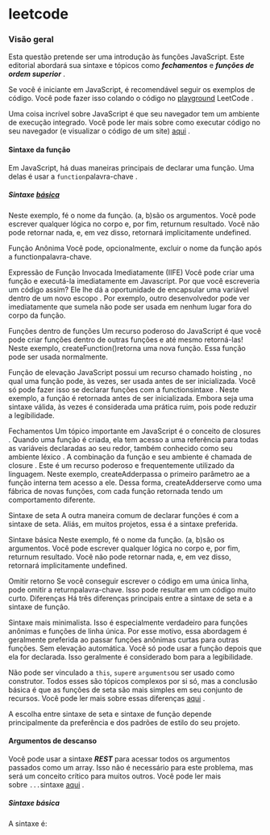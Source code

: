 # leetcode

### Visão geral

Esta questão pretende ser uma introdução às funções JavaScript. Este editorial abordará sua sintaxe e tópicos como _**fechamentos**_ e _**funções de ordem superior**_ .

Se você é iniciante em JavaScript, é recomendável seguir os exemplos de código. Você pode fazer isso colando o código no [playground](https://leetcode.com/playground/) LeetCode .

Uma coisa incrível sobre JavaScript é que seu navegador tem um ambiente de execução integrado. Você pode ler mais sobre como executar código no seu navegador (e visualizar o código de um site) [aqui](https://developer.mozilla.org/en-US/docs/Learn/Common_questions/Tools_and_setup/What_are_browser_developer_tools) .

#### Sintaxe da função

Em JavaScript, há duas maneiras principais de declarar uma função. Uma delas é usar a `function`palavra-chave .

##### Sintaxe [ básica ](https://github.com/GersonESantos/leetcode/tree/main/30dias/01/funcao/basica)
Neste exemplo, fé o nome da função. (a, b)são os argumentos. Você pode escrever qualquer lógica no corpo e, por fim, returnum resultado. Você não pode retornar nada, e, em vez disso, retornará implicitamente undefined.

Função Anônima
Você pode, opcionalmente, excluir o nome da função após a functionpalavra-chave.

Expressão de Função Invocada Imediatamente (IIFE)
Você pode criar uma função e executá-la imediatamente em Javascript.
Por que você escreveria um código assim? Ele lhe dá a oportunidade de encapsular uma variável dentro de um novo escopo . Por exemplo, outro desenvolvedor pode ver imediatamente que sumela não pode ser usada em nenhum lugar fora do corpo da função.

Funções dentro de funções
Um recurso poderoso do JavaScript é que você pode criar funções dentro de outras funções e até mesmo retorná-las!
Neste exemplo, createFunction()retorna uma nova função. Essa função pode ser usada normalmente.

Função de elevação
JavaScript possui um recurso chamado hoisting , no qual uma função pode, às vezes, ser usada antes de ser inicializada. Você só pode fazer isso se declarar funções com a functionsintaxe .
Neste exemplo, a função é retornada antes de ser inicializada. Embora seja uma sintaxe válida, às vezes é considerada uma prática ruim, pois pode reduzir a legibilidade.

Fechamentos
Um tópico importante em JavaScript é o conceito de closures . Quando uma função é criada, ela tem acesso a uma referência para todas as variáveis ​​declaradas ao seu redor, também conhecido como seu ambiente léxico . A combinação da função e seu ambiente é chamada de closure . Este é um recurso poderoso e frequentemente utilizado da linguagem.
Neste exemplo, createAdderpassa o primeiro parâmetro ae a função interna tem acesso a ele. Dessa forma, createAdderserve como uma fábrica de novas funções, com cada função retornada tendo um comportamento diferente.

Sintaxe de seta
A outra maneira comum de declarar funções é com a sintaxe de seta. Aliás, em muitos projetos, essa é a sintaxe preferida.

Sintaxe básica
Neste exemplo, fé o nome da função. (a, b)são os argumentos. Você pode escrever qualquer lógica no corpo e, por fim, returnum resultado. Você não pode retornar nada, e, em vez disso, retornará implicitamente undefined.

Omitir retorno
Se você conseguir escrever o código em uma única linha, pode omitir a returnpalavra-chave. Isso pode resultar em um código muito curto.
Diferenças
Há três diferenças principais entre a sintaxe de seta e a sintaxe de função.

Sintaxe mais minimalista. Isso é especialmente verdadeiro para funções anônimas e funções de linha única. Por esse motivo, essa abordagem é geralmente preferida ao passar funções anônimas curtas para outras funções.
Sem elevação automática. Você só pode usar a função depois que ela for declarada. Isso geralmente é considerado bom para a legibilidade.


Não pode ser vinculado a `this`, `super`e `arguments`ou ser usado como construtor. Todos esses são tópicos complexos por si só, mas a conclusão básica é que as funções de seta são mais simples em seu conjunto de recursos. Você pode ler mais sobre essas diferenças [aqui](https://developer.mozilla.org/en-US/docs/Web/JavaScript/Reference/Functions/Arrow_functions) .




A escolha entre sintaxe de seta e sintaxe de função depende principalmente da preferência e dos padrões de estilo do seu projeto.

#### Argumentos de descanso

Você pode usar a sintaxe _**REST**_ para acessar todos os argumentos passados ​​como um array. Isso não é necessário para este problema, mas será um conceito crítico para muitos outros. Você pode ler mais sobre `...`sintaxe [aqui](https://developer.mozilla.org/en-US/docs/Web/JavaScript/Reference/Operators/Spread_syntax) .

##### Sintaxe básica

A sintaxe é:




